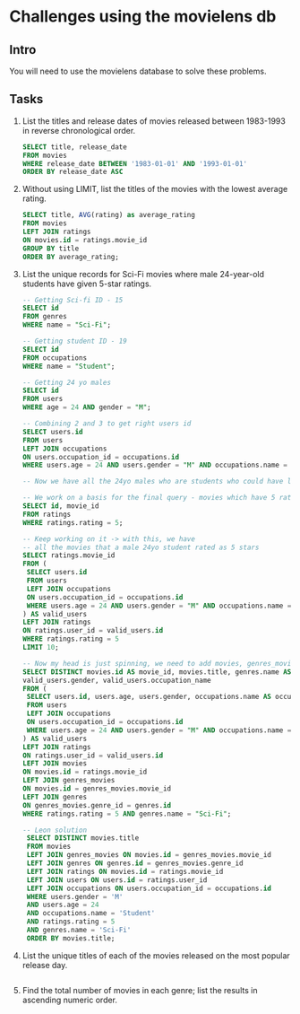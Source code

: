# Challenges using the movielens db

## Intro

You will need to use the movielens database to solve these problems.

## Tasks

1. List the titles and release dates of movies released between 1983-1993 in reverse chronological order.
   
   ```sql
   SELECT title, release_date 
   FROM movies
   WHERE release_date BETWEEN '1983-01-01' AND '1993-01-01'
   ORDER BY release_date ASC
   ```

2. Without using LIMIT, list the titles of the movies with the lowest average rating.
   
   ```sql
   SELECT title, AVG(rating) as average_rating
   FROM movies
   LEFT JOIN ratings 
   ON movies.id = ratings.movie_id
   GROUP BY title
   ORDER BY average_rating;
   ```

3. List the unique records for Sci-Fi movies where male 24-year-old students have given 5-star ratings.
   
   ```sql
   -- Getting Sci-fi ID - 15
   SELECT id
   FROM genres
   WHERE name = "Sci-Fi";

   -- Getting student ID - 19
   SELECT id
   FROM occupations 
   WHERE name = "Student";

   -- Getting 24 yo males
   SELECT id 
   FROM users
   WHERE age = 24 AND gender = "M";

   -- Combining 2 and 3 to get right users id
   SELECT users.id
   FROM users 
   LEFT JOIN occupations 
   ON users.occupation_id = occupations.id 
   WHERE users.age = 24 AND users.gender = "M" AND occupations.name = "Student";
   
   -- Now we have all the 24yo males who are students who could have left a review (subtable)

   -- We work on a basis for the final query - movies which have 5 ratings
   SELECT id, movie_id
   FROM ratings
   WHERE ratings.rating = 5;

   -- Keep working on it -> with this, we have 
   -- all the movies that a male 24yo student rated as 5 stars
   SELECT ratings.movie_id
   FROM (
    SELECT users.id
    FROM users 
    LEFT JOIN occupations 
    ON users.occupation_id = occupations.id 
    WHERE users.age = 24 AND users.gender = "M" AND occupations.name = "Student"
   ) AS valid_users
   LEFT JOIN ratings
   ON ratings.user_id = valid_users.id
   WHERE ratings.rating = 5
   LIMIT 10;
   
   -- Now my head is just spinning, we need to add movies, genres_movies, and genres? + adding distinct for unique records
   SELECT DISTINCT movies.id AS movie_id, movies.title, genres.name AS genre, ratings.rating, valid_users.age, 
   valid_users.gender, valid_users.occupation_name
   FROM (
    SELECT users.id, users.age, users.gender, occupations.name AS occupation_name
    FROM users 
    LEFT JOIN occupations 
    ON users.occupation_id = occupations.id 
    WHERE users.age = 24 AND users.gender = "M" AND occupations.name = "Student"
   ) AS valid_users
   LEFT JOIN ratings
   ON ratings.user_id = valid_users.id
   LEFT JOIN movies
   ON movies.id = ratings.movie_id
   LEFT JOIN genres_movies 
   ON movies.id = genres_movies.movie_id
   LEFT JOIN genres
   ON genres_movies.genre_id = genres.id
   WHERE ratings.rating = 5 AND genres.name = "Sci-Fi";

   -- Leon solution    
    SELECT DISTINCT movies.title
    FROM movies
    LEFT JOIN genres_movies ON movies.id = genres_movies.movie_id
    LEFT JOIN genres ON genres.id = genres_movies.genre_id
    LEFT JOIN ratings ON movies.id = ratings.movie_id
    LEFT JOIN users ON users.id = ratings.user_id
    LEFT JOIN occupations ON users.occupation_id = occupations.id 
    WHERE users.gender = 'M' 
    AND users.age = 24 
    AND occupations.name = 'Student'
    AND ratings.rating = 5
    AND genres.name = 'Sci-Fi'
    ORDER BY movies.title;

   ```

4. List the unique titles of each of the movies released on the most popular release day.
   
   ```sql

   ```

5. Find the total number of movies in each genre; list the results in ascending numeric order.
   
   ```sql

   ```

